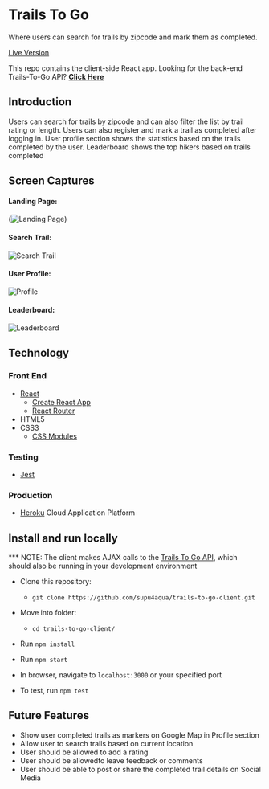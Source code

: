   # Trails To Go

  Where users can search for trails by zipcode and mark them as completed.
  
<a href="https://trails-to-go-client.mesupi.vercel.app/" target="_blank">Live Version</a>
  
  This repo contains the client-side React app. Looking for the back-end Trails-To-Go API? **[Click Here](https://github.com/supu4aqua/trails-to-go-server.git)**

## Introduction
Users can search for trails by zipcode and can also filter the list by trail rating or length.
Users can also register and mark a trail as completed after logging in.
User profile section shows the statistics based on the trails completed by the user.
Leaderboard shows the top hikers based on trails completed

## Screen Captures
#### Landing Page:
(![Landing Page](/relative/path/to/Landing.jpg?raw=true "LandingPage"))

#### Search Trail:
![Search Trail](/relative/path/to/search_trail.jpg?raw=true "SearchTrail")

#### User Profile:
![Profile](/relative/path/to/Profile.jpg?raw=true "Profile")

#### Leaderboard: 
![Leaderboard](/relative/path/to/Leaderboard.jpg?raw=true "Leaderboard")


## Technology

### Front End
* [React](https://reactjs.org/)
    * [Create React App](https://reactjs.org/docs/create-a-new-react-app.html)
    * [React Router](https://reacttraining.com/react-router/)
* HTML5
* CSS3
    * [CSS Modules](https://github.com/css-modules/css-modules)

### Testing
* [Jest](https://jestjs.io/en/)

### Production
* [Heroku](https://www.heroku.com/) Cloud Application Platform

## Install and run locally
*** NOTE: The client makes AJAX calls to the [Trails To Go API](https://github.com/supu4aqua/trails-to-go-server.git), which should also be running in your development environment

* Clone this repository:
    * `git clone https://github.com/supu4aqua/trails-to-go-client.git`
* Move into folder:
    * `cd trails-to-go-client/`
* Run `npm install`
* Run `npm start`
* In browser, navigate to `localhost:3000` or your specified port
  
* To test, run `npm test`


## Future Features
* Show user completed trails as markers on Google Map in Profile section
* Allow user to search trails based on current location
* User should be allowed to add a rating
* User should be allowedto leave feedback or comments
* User should be able to post or share the completed trail details on Social Media
